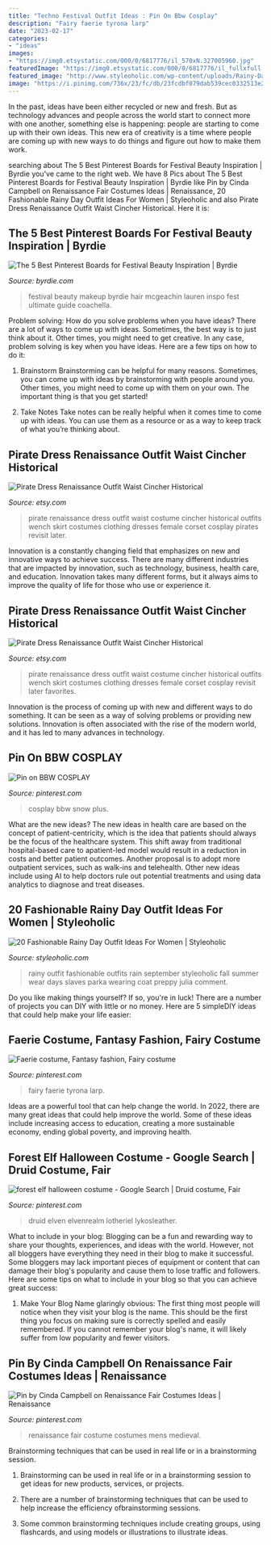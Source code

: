 ```yaml
---
title: "Techno Festival Outfit Ideas : Pin On Bbw Cosplay"
description: "Fairy faerie tyrona larp"
date: "2023-02-17"
categories:
- "ideas"
images:
- "https://img0.etsystatic.com/000/0/6817776/il_570xN.327005960.jpg"
featuredImage: "https://img0.etsystatic.com/000/0/6817776/il_fullxfull.327005960.jpg"
featured_image: "http://www.styleoholic.com/wp-content/uploads/Rainy-Day-Outfit-Ideas-20-500x733.jpg"
image: "https://i.pinimg.com/736x/23/fc/db/23fcdbf079dab539cec0332513e28cd4--plus-size-cosplay-snow-white-cosplay.jpg"
---
```



In the past, ideas have been either recycled or new and fresh. But as technology advances and people across the world start to connect more with one another, something else is happening: people are starting to come up with their own ideas. This new era of creativity is a time where people are coming up with new ways to do things and figure out how to make them work.

	

		
searching about The 5 Best Pinterest Boards for Festival Beauty Inspiration | Byrdie you've came to the right web. We have 8 Pics about The 5 Best Pinterest Boards for Festival Beauty Inspiration | Byrdie like Pin by Cinda Campbell on Renaissance Fair Costumes Ideas | Renaissance, 20 Fashionable Rainy Day Outfit Ideas For Women | Styleoholic and also Pirate Dress Renaissance Outfit Waist Cincher Historical. Here it is:
		
    
## The 5 Best Pinterest Boards For Festival Beauty Inspiration | Byrdie

<img loading=lazy src="https://cdn.cliqueinc.com/cache/posts/189772/festival-beauty-pinterest-189772-1460594821-promo.700x0c.jpg" onerror="this.onerror=null;this.src='https://tse3.mm.bing.net/th?id=OIP.bZYWZj7fS3pIMVBAbr0LdAHaJ3&amp;pid=15.1';" alt="The 5 Best Pinterest Boards for Festival Beauty Inspiration | Byrdie">

_Source: byrdie.com_

>festival beauty makeup byrdie hair mcgeachin lauren inspo fest ultimate guide coachella. 

	

Problem solving: How do you solve problems when you have ideas?
There are a lot of ways to come up with ideas. Sometimes, the best way is to just think about it. Other times, you might need to get creative. In any case, problem solving is key when you have ideas. Here are a few tips on how to do it:
1. Brainstorm
Brainstorming can be helpful for many reasons. Sometimes, you can come up with ideas by brainstorming with people around you. Other times, you might need to come up with them on your own. The important thing is that you get started!

2. Take Notes
Take notes can be really helpful when it comes time to come up with ideas. You can use them as a resource or as a way to keep track of what you’re thinking about.

    
## Pirate Dress Renaissance Outfit Waist Cincher Historical

<img loading=lazy src="https://img0.etsystatic.com/000/0/6817776/il_570xN.327005960.jpg" onerror="this.onerror=null;this.src='https://tse1.mm.bing.net/th?id=OIP.jUCyP-343aipXyAQAT7ZzQHaLQ&amp;pid=15.1';" alt="Pirate Dress Renaissance Outfit Waist Cincher Historical">

_Source: etsy.com_

>pirate renaissance dress outfit waist costume cincher historical outfits wench skirt costumes clothing dresses female corset cosplay pirates revisit later. 

	

Innovation is a constantly changing field that emphasizes on new and innovative ways to achieve success. There are many different industries that are impacted by innovation, such as technology, business, health care, and education. Innovation takes many different forms, but it always aims to improve the quality of life for those who use or experience it.

    
## Pirate Dress Renaissance Outfit Waist Cincher Historical

<img loading=lazy src="https://img0.etsystatic.com/000/0/6817776/il_fullxfull.327005960.jpg" onerror="this.onerror=null;this.src='https://tse2.mm.bing.net/th?id=OIP.YaRRBmSpAQ16H3KgqmtDEQHaLR&amp;pid=15.1';" alt="Pirate Dress Renaissance Outfit Waist Cincher Historical">

_Source: etsy.com_

>pirate renaissance dress outfit waist costume cincher historical outfits wench skirt costumes clothing dresses female corset cosplay revisit later favorites. 

	

Innovation is the process of coming up with new and different ways to do something. It can be seen as a way of solving problems or providing new solutions. Innovation is often associated with the rise of the modern world, and it has led to many advances in technology.

    
## Pin On BBW COSPLAY

<img loading=lazy src="https://i.pinimg.com/736x/23/fc/db/23fcdbf079dab539cec0332513e28cd4--plus-size-cosplay-snow-white-cosplay.jpg" onerror="this.onerror=null;this.src='https://tse3.mm.bing.net/th?id=OIP.TzqXQj92Q3sttLKOKCRgMAHaLG&amp;pid=15.1';" alt="Pin on BBW COSPLAY">

_Source: pinterest.com_

>cosplay bbw snow plus. 

	

What are the new ideas?
The new ideas in health care are based on the concept of patient-centricity, which is the idea that patients should always be the focus of the healthcare system. This shift away from traditional hospital-based care to apatient-led model would result in a reduction in costs and better patient outcomes. Another proposal is to adopt more outpatient services, such as walk-ins and telehealth. Other new ideas include using AI to help doctors rule out potential treatments and using data analytics to diagnose and treat diseases.

    
## 20 Fashionable Rainy Day Outfit Ideas For Women | Styleoholic

<img loading=lazy src="http://www.styleoholic.com/wp-content/uploads/Rainy-Day-Outfit-Ideas-20-500x733.jpg" onerror="this.onerror=null;this.src='https://tse4.mm.bing.net/th?id=OIP.0cjuA5JtAehyFC7NwoUAWAHaK2&amp;pid=15.1';" alt="20 Fashionable Rainy Day Outfit Ideas For Women | Styleoholic">

_Source: styleoholic.com_

>rainy outfit fashionable outfits rain september styleoholic fall summer wear days slaves parka wearing coat preppy julia comment. 

	

Do you like making things yourself? If so, you're in luck! There are a number of projects you can DIY with little or no money. Here are 5 simpleDIY ideas that could help make your life easier: 

    
## Faerie Costume, Fantasy Fashion, Fairy Costume

<img loading=lazy src="https://i.pinimg.com/736x/04/a4/aa/04a4aace491a631c46af1db142546765--art-costumes-fantasy-costumes.jpg" onerror="this.onerror=null;this.src='https://tse1.mm.bing.net/th?id=OIP.9IHJM0bRlGcB-k4PwVN9CgHaLJ&amp;pid=15.1';" alt="Faerie costume, Fantasy fashion, Fairy costume">

_Source: pinterest.com_

>fairy faerie tyrona larp. 

	

Ideas are a powerful tool that can help change the world. In 2022, there are many great ideas that could help improve the world. Some of these ideas include increasing access to education, creating a more sustainable economy, ending global poverty, and improving health.

    
## Forest Elf Halloween Costume - Google Search | Druid Costume, Fair

<img loading=lazy src="https://i.pinimg.com/736x/60/10/6d/60106d853c14800db43d9fd00a6d6bf0.jpg" onerror="this.onerror=null;this.src='https://tse4.mm.bing.net/th?id=OIP.AHSWXuffMpR6iuKO8Ia27gHaLG&amp;pid=15.1';" alt="forest elf halloween costume - Google Search | Druid costume, Fair">

_Source: pinterest.com_

>druid elven elvenrealm lotheriel lykosleather. 

	

What to include in your blog:
Blogging can be a fun and rewarding way to share your thoughts, experiences, and ideas with the world. However, not all bloggers have everything they need in their blog to make it successful. Some bloggers may lack important pieces of equipment or content that can damage their blog's popularity and cause them to lose traffic and followers. Here are some tips on what to include in your blog so that you can achieve great success:
1. Make Your Blog Name glaringly obvious: The first thing most people will notice when they visit your blog is the name. This should be the first thing you focus on making sure is correctly spelled and easily remembered. If you cannot remember your blog's name, it will likely suffer from low popularity and fewer visitors.


    
## Pin By Cinda Campbell On Renaissance Fair Costumes Ideas | Renaissance

<img loading=lazy src="https://i.pinimg.com/736x/19/69/3b/19693b86992281c062290d62ad3bbfe7.jpg" onerror="this.onerror=null;this.src='https://tse3.mm.bing.net/th?id=OIP.8NvcNcBudt1H3ybUScSNoQHaLG&amp;pid=15.1';" alt="Pin by Cinda Campbell on Renaissance Fair Costumes Ideas | Renaissance">

_Source: pinterest.com_

>renaissance fair costume costumes mens medieval. 

	

Brainstorming techniques that can be used in real life or in a brainstorming session.
1. Brainstorming can be used in real life or in a brainstorming session to get ideas for new products, services, or projects.
2. There are a number of brainstorming techniques that can be used to help increase the efficiency ofbrainstorming sessions.

3. Some common brainstorming techniques include creating groups, using flashcards, and using models or illustrations to illustrate ideas.

